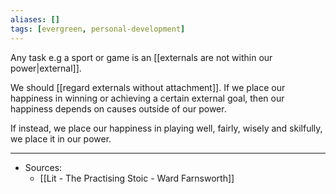 ```yaml
---
aliases: []
tags: [evergreen, personal-development]
---
```

Any task e.g a sport or game is an [[externals are not within our power|external]]. 

We should [[regard externals without attachment]]. If we place our happiness in winning or achieving a certain external goal, then our happiness depends on causes outside of our power.

If instead, we place our happiness in playing well, fairly, wisely and skilfully, we place it in our power. 

---
- Sources:
	- [[Lit  - The Practising Stoic - Ward Farnsworth]]
